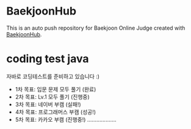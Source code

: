# BaekjoonHub
This is an auto push repository for Baekjoon Online Judge created with [BaekjoonHub](https://github.com/BaekjoonHub/BaekjoonHub).

# coding test java
자바로 코딩테스트를 준비하고 있습니다 :)

- 1차 목표: 입문 문제 모두 풀기 (완료)
- 2차 목표: Lv.1 모두 풀기 (진행중)
- 3차 목표: 네이버 부캠 (실패!)
- 4차 목표: 프로그래머스 부캠 (성공!)
- 5차 목표: 카카오 부캠 (진행중!)
...................
